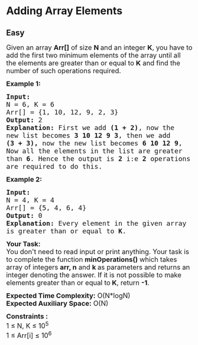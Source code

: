# Adding Array Elements
## Easy
<div class="problems_problem_content__Xm_eO"><p><span style="font-size:18px">Given an array&nbsp;<strong>Arr[]</strong>&nbsp;of size <strong>N&nbsp;</strong>and an integer&nbsp;<strong>K</strong>, you have to add the first two minimum elements of the array until all the elements are greater than or equal to <strong>K</strong> and find the number of such&nbsp;operations&nbsp;required.</span></p>

<p><span style="font-size:18px"><strong>Example 1:</strong></span></p>

<pre><span style="font-size:18px"><strong>Input:
</strong>N = 6, K = 6 
Arr[] = {1, 10, 12, 9, 2, 3}
<strong>Output:</strong> 2
<strong>Explanation:</strong> First we add <strong>(1 + 2)</strong>, now the
new list becomes <strong>3 10 12 9 3</strong>, then we add
<strong>(3 + 3), </strong>now the new list becomes <strong>6 10 12 9</strong>,
Now all the elements in the list are greater
than <strong>6</strong>. Hence the output is <strong>2</strong> i:e <strong>2</strong> operations
are required to do this. 
</span></pre>

<p><span style="font-size:18px"><strong>Example 2:</strong></span></p>

<pre><span style="font-size:18px"><strong>Input:
</strong>N = 4, K = 4
Arr[] = {5, 4, 6, 4}
<strong>Output:</strong> 0
<strong>Explanation:</strong>&nbsp;Every element in the given array 
is greater than or equal to <strong>K</strong>.
</span></pre>

<p><span style="font-size:18px"><strong>Your Task:</strong><br>
You don't need to read input or print anything. Your task is to complete the function&nbsp;<strong>minOperations()</strong>&nbsp;which takes array of&nbsp;integers <strong>arr, n</strong>&nbsp;and&nbsp;<strong>k&nbsp;</strong>as parameters and returns an integer&nbsp;denoting the answer.&nbsp;If it is not possible to make elements greater than or equal to<strong> K</strong>, return&nbsp;<strong>-1</strong>.</span></p>

<p><span style="font-size:18px"><strong>Expected Time Complexity:</strong>&nbsp;O(N*logN)<br>
<strong>Expected Auxiliary Space:</strong>&nbsp;O(N)</span></p>

<p><span style="font-size:18px"><strong>Constraints :</strong><br>
1 ≤ N, K ≤ 10<sup>5</sup><br>
1 ≤ Arr[i] ≤ 10<sup>6</sup></span></p>

<p>&nbsp;</p>
</div>
